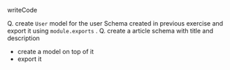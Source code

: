 writeCode

Q. create `User` model for the user Schema created in previous exercise and export it using `module.exports`
.
Q. create a article schema with title and description

- create a model on top of it
- export it
